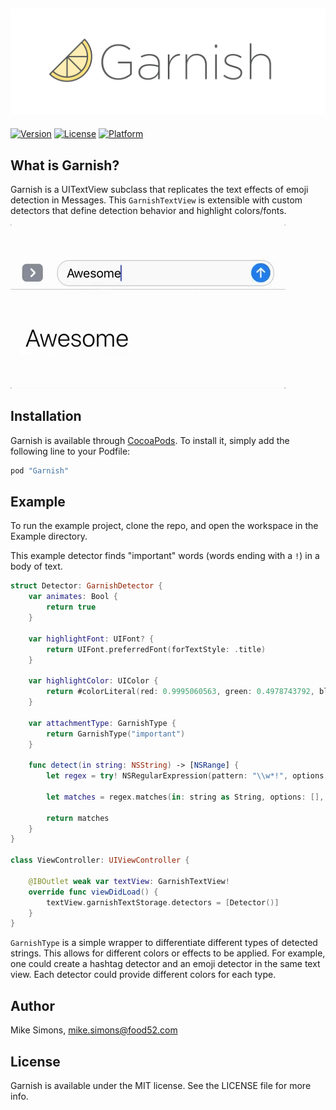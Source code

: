 ![Garnish](https://raw.githubusercontent.com/food52/Garnish/master/images/garnish-small.png)
---
[![Version](https://img.shields.io/cocoapods/v/Garnish.svg?style=flat)](http://cocoapods.org/pods/Garnish)
[![License](https://img.shields.io/cocoapods/l/Garnish.svg?style=flat)](http://cocoapods.org/pods/Garnish)
[![Platform](https://img.shields.io/cocoapods/p/Garnish.svg?style=flat)](http://cocoapods.org/pods/Garnish)

## What is Garnish?

Garnish is a UITextView subclass that replicates the text effects of emoji detection in Messages.  This `GarnishTextView` is extensible with custom detectors that define detection behavior and highlight colors/fonts.

![Garnish Example](https://raw.githubusercontent.com/food52/Garnish/master/images/awesome.gif)

## Installation

Garnish is available through [CocoaPods](http://cocoapods.org). To install
it, simply add the following line to your Podfile:

```ruby
pod "Garnish"
```

## Example

To run the example project, clone the repo, and open the workspace in the Example directory.

This example detector finds "important" words (words ending with a `!`) in a body of text.

```swift
struct Detector: GarnishDetector {
    var animates: Bool {
        return true
    }

    var highlightFont: UIFont? {
        return UIFont.preferredFont(forTextStyle: .title)
    }

    var highlightColor: UIColor {
        return #colorLiteral(red: 0.9995060563, green: 0.4978743792, blue: 0, alpha: 1)
    }

    var attachmentType: GarnishType {
        return GarnishType("important")
    }

    func detect(in string: NSString) -> [NSRange] {
        let regex = try! NSRegularExpression(pattern: "\\w*!", options: [])

        let matches = regex.matches(in: string as String, options: [], range: NSRange(location: 0, length: string.length)).map {$0.range}

        return matches
    }
}

class ViewController: UIViewController {

    @IBOutlet weak var textView: GarnishTextView!
    override func viewDidLoad() {
        textView.garnishTextStorage.detectors = [Detector()]
    }
}
```

`GarnishType` is a simple wrapper to differentiate different types of detected strings.  This allows for different colors or effects to be applied.  For example, one could create a hashtag detector and an emoji detector in the same text view.  Each detector could provide different colors for each type.


## Author

Mike Simons, mike.simons@food52.com

## License

Garnish is available under the MIT license. See the LICENSE file for more info.
